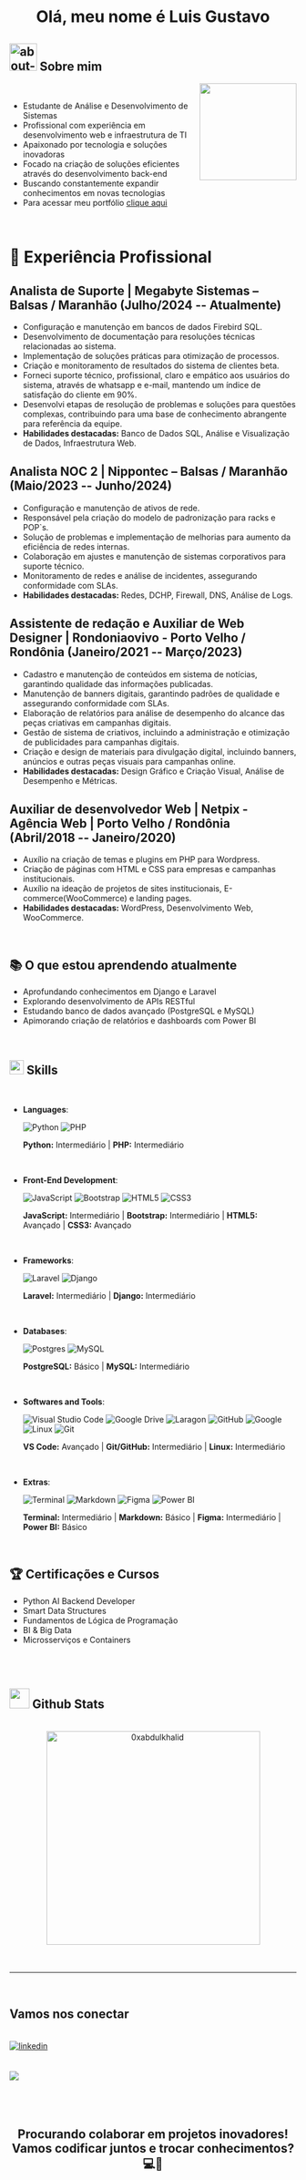 <h1 align="center"><b>Olá, meu nome é Luis Gustavo</b></h1>
	
## <picture><img width="48" height="48" src="https://img.icons8.com/color/48/about-us-male--v1.png" alt="about-us-male--v1"/></picture> **Sobre mim**

<picture> <img align="right" src="https://user-images.githubusercontent.com/74038190/212284145-bf2c01a8-c448-4f1a-b911-996024c84606.gif" width = 170px style ></picture>

<br>

- Estudante de Análise e Desenvolvimento de Sistemas
- Profissional com experiência em desenvolvimento web e infraestrutura de TI
- Apaixonado por tecnologia e soluções inovadoras
- Focado na criação de soluções eficientes através do desenvolvimento back-end
- Buscando constantemente expandir conhecimentos em novas tecnologias
- Para acessar meu portfólio [clique aqui](https://gugaluis.github.io)

<br>

# 💼 **Experiência Profissional**

## **Analista de Suporte | Megabyte Sistemas – Balsas / Maranhão (Julho/2024 -- Atualmente)**
- Configuração e manutenção em bancos de dados Firebird SQL. 
- Desenvolvimento de documentação para resoluções técnicas relacionadas ao sistema. 
- Implementação de soluções práticas para otimização de processos.
- Criação e monitoramento de resultados do sistema de clientes beta.
- Forneci suporte técnico, profissional, claro e empático aos usuários do sistema, através de whatsapp e e-mail, mantendo um índice de satisfação do cliente em 90%.
- Desenvolvi etapas de resolução de problemas e soluções para questões complexas, contribuindo para uma base de conhecimento abrangente para referência da equipe.
- **Habilidades destacadas:** Banco de Dados SQL, Análise e Visualização de Dados, Infraestrutura Web.

## **Analista NOC 2 | Nippontec – Balsas / Maranhão (Maio/2023 -- Junho/2024)**
- Configuração e manutenção de ativos de rede.
- Responsável pela criação do modelo de padronização para racks e POP`s.
- Solução de problemas e implementação de melhorias para aumento da eficiência de redes internas.
- Colaboração em ajustes e manutenção de sistemas corporativos para suporte técnico.
- Monitoramento de redes e análise de incidentes, assegurando conformidade com SLAs.
- **Habilidades destacadas:** Redes, DCHP, Firewall, DNS, Análise de Logs.

## **Assistente de redação e Auxiliar de Web Designer | Rondoniaovivo - Porto Velho / Rondônia (Janeiro/2021 -- Março/2023)**
- Cadastro e manutenção de conteúdos em sistema de notícias, garantindo qualidade das informações publicadas.
- Manutenção de banners digitais, garantindo padrões de qualidade e assegurando conformidade com SLAs.
- Elaboração de relatórios para análise de desempenho do alcance das peças criativas em campanhas digitais.
- Gestão de sistema de criativos, incluindo a administração e otimização de publicidades para campanhas digitais.
- Criação e design de materiais para divulgação digital, incluindo banners, anúncios e outras peças visuais para campanhas online.
- **Habilidades destacadas:** Design Gráfico e Criação Visual, Análise de Desempenho e Métricas.

## **Auxiliar de desenvolvedor Web | Netpix - Agência Web | Porto Velho / Rondônia (Abril/2018 -- Janeiro/2020)**
- Auxílio na criação de temas e plugins em PHP para Wordpress.
- Criação de páginas com HTML e CSS para empresas e campanhas institucionais.
- Auxílio na ideação de projetos de sites institucionais, E-commerce(WooCommerce) e landing pages.
- **Habilidades destacadas:** WordPress, Desenvolvimento Web, WooCommerce.

<br>

## 📚 **O que estou aprendendo atualmente**
- Aprofundando conhecimentos em Django e Laravel
- Explorando desenvolvimento de APIs RESTful
- Estudando banco de dados avançado (PostgreSQL e MySQL)
- Apimorando criação de relatórios e dashboards com Power BI

<br>

## <img src="https://media2.giphy.com/media/QssGEmpkyEOhBCb7e1/giphy.gif?cid=ecf05e47a0n3gi1bfqntqmob8g9aid1oyj2wr3ds3mg700bl&rid=giphy.gif" width ="25"><b> Skills</b>
<br>

- **Languages**:

    ![Python](https://img.shields.io/badge/python-3670A0?style=for-the-badge&logo=python&logoColor=ffdd54)
    ![PHP](https://img.shields.io/badge/PHP-777BB4?style=for-the-badge&logo=php&logoColor=white)
    
    **Python:** Intermediário | **PHP:** Intermediário

<br>   
    
- **Front-End Development**:

   ![JavaScript](https://img.shields.io/badge/JavaScript%20-%23F7DF1E.svg?style=for-the-badge&logo=javascript&logoColor=black)
   ![Bootstrap](https://img.shields.io/badge/bootstrap-%238511FA.svg?style=for-the-badge&logo=bootstrap&logoColor=white)
   ![HTML5](https://img.shields.io/badge/HTML5%20-%23E34F26.svg?style=for-the-badge&logo=html5&logoColor=white)
   ![CSS3](https://img.shields.io/badge/CSS%20-%231572B6.svg?style=for-the-badge&logo=css3&logoColor=white)
   
   **JavaScript:** Intermediário | **Bootstrap:** Intermediário | **HTML5:** Avançado | **CSS3:** Avançado

<br>

- **Frameworks**:

    ![Laravel](https://img.shields.io/badge/laravel-%23FF2D20.svg?style=for-the-badge&logo=laravel&logoColor=white)
    ![Django](https://img.shields.io/badge/django-%23092E20.svg?style=for-the-badge&logo=django&logoColor=white)
    
    **Laravel:** Intermediário | **Django:** Intermediário

<br>  

- **Databases**:

    ![Postgres](https://img.shields.io/badge/postgres-%23316192.svg?style=for-the-badge&logo=postgresql&logoColor=white)
    ![MySQL](https://img.shields.io/badge/mysql-4479A1.svg?style=for-the-badge&logo=mysql&logoColor=white)
    
    **PostgreSQL:** Básico | **MySQL:** Intermediário

<br>  

- **Softwares and Tools**:

    ![Visual Studio Code](https://img.shields.io/badge/Visual%20Studio%20Code-0078d7.svg?style=for-the-badge&logo=visual-studio-code&logoColor=white)
    ![Google Drive](https://img.shields.io/badge/Google%20Drive-4285F4?style=for-the-badge&logo=googledrive&logoColor=white)
    ![Laragon](https://img.shields.io/badge/Laragon-0E83CD?style=for-the-badge&logo=Laragon&logoColor=white)
    ![GitHub](https://img.shields.io/badge/github-%23121011.svg?style=for-the-badge&logo=github&logoColor=white)
    ![Google](https://img.shields.io/badge/google-%234285F4.svg?style=for-the-badge&logo=google&logoColor=white)
    ![Linux](https://img.shields.io/badge/Linux-FCC624?style=for-the-badge&logo=linux&logoColor=black)
    ![Git](https://img.shields.io/badge/git-%23F05033.svg?style=for-the-badge&logo=git&logoColor=white)
    
    **VS Code:** Avançado | **Git/GitHub:** Intermediário | **Linux:** Intermediário

<br>

- **Extras**:

  ![Terminal](https://img.shields.io/badge/Terminal-%23054020?style=for-the-badge&logo=gnu-bash&logoColor=white)
  ![Markdown](https://img.shields.io/badge/markdown-%23000000.svg?style=for-the-badge&logo=markdown&logoColor=white)
  ![Figma](https://img.shields.io/badge/Figma-696969?style=for-the-badge&logo=figma&logoColor=figma)
  ![Power BI](https://img.shields.io/badge/Power%20BI-F2C811?style=for-the-badge&logo=powerbi&logoColor=black)
  
  **Terminal:** Intermediário | **Markdown:** Básico | **Figma:** Intermediário | **Power BI:** Básico

<br>

## 🏆 **Certificações e Cursos**
- Python AI Backend Developer
- Smart Data Structures
- Fundamentos de Lógica de Programação
- BI & Big Data
- Microsserviços e Containers

<br>

<!-- ## 🚀 **Projetos em Destaque**

### 📊 Dashboard de Análise de Dados
Desenvolvimento de um dashboard interativo utilizando Laravel e MySQL para visualização de métricas de negócios.

### 🌐 Sistema de Gestão de Clientes
Aplicação web completa para gerenciamento de clientes e serviços utilizando Django e PostgreSQL.

### 💻 Automação de Processos
Script em Python para automatização de tarefas repetitivas, aumentando a produtividade da equipe. -->

<br>

## <img src="https://media.giphy.com/media/iY8CRBdQXODJSCERIr/giphy.gif" width="35"><b> Github Stats </b>
<br>

<div align="center">

<a href="https://github.com/Gugaluis">
  <img src="https://github-readme-stats.vercel.app/api/top-langs?username=Gugaluis&show_icons=true&locale=en&layout=compact&line_height=20&title_color=7A7ADB&icon_color=2234AE&text_color=D3D3D3&bg_color=0,000000,130F40" width="375"  alt="0xabdulkhalid"/>
</a>


</div>

<br>
<br>

-----

<br>

## <b> Vamos nos conectar </b>

<br>

<div align='left'>

<a href="https://www.linkedin.com/in/luis-gustavo-6b0b70220?utm_source=share&utm_campaign=share_via&utm_content=profile&utm_medium=android_app" target="_blank">
<img src="https://img.shields.io/badge/linkedin:  Luis gustavo-%2300acee.svg?color=405DE6&style=for-the-badge&logo=linkedin&logoColor=white" alt=linkedin style="margin-bottom: 5px;"/>
</a>

<br>

<br>

<a href="mailto:devluisantos@gmail.com" target="_blank"> <img src="https://img.shields.io/badge/gmail:  Devluisantos@gmail.com-%23EA4335.svg?style=for-the-badge&logo=gmail&logoColor=white" t=mail style="margin-bottom: 5px;"/></a>
	
</ul>
</div>

<br>
<br>

<div align='center'>

## <b>Procurando colaborar em projetos inovadores! Vamos codificar juntos e trocar conhecimentos? 💻🚀</b>

</div>
